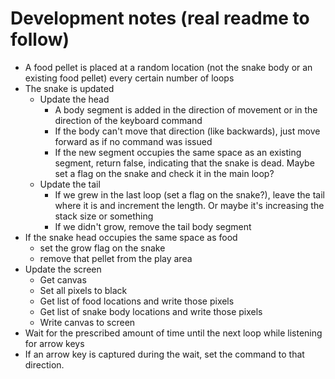 # Development notes (real readme to follow)
* A food pellet is placed at a random location (not the snake body or an existing food pellet) every certain number of loops
* The snake is updated
  * Update the head
    * A body segment is added in the direction of movement or in the direction of the keyboard command
    * If the body can't move that direction (like backwards), just move forward as if no command was issued
    * If the new segment occupies the same space as an existing segment, return false, indicating that the snake is dead.  Maybe set a flag on the snake and check it in the main loop?
  * Update the tail
    * If we grew in the last loop (set a flag on the snake?), leave the tail where it is and increment the length.  Or maybe it's increasing the stack size or something
    * If we didn't grow, remove the tail body segment
* If the snake head occupies the same space as food
  * set the grow flag on the snake
  * remove that pellet from the play area
* Update the screen
  * Get canvas
  * Set all pixels to black
  * Get list of food locations and write those pixels
  * Get list of snake body locations and write those pixels
  * Write canvas to screen
* Wait for the prescribed amount of time until the next loop while listening for arrow keys
* If an arrow key is captured during the wait, set the command to that direction.
